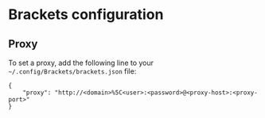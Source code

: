 Brackets configuration
======================

Proxy
-----

To set a proxy, add the following line to your `~/.config/Brackets/brackets.json` file:

    {
        "proxy": "http://<domain>%5C<user>:<password>@<proxy-host>:<proxy-port>"
    }

